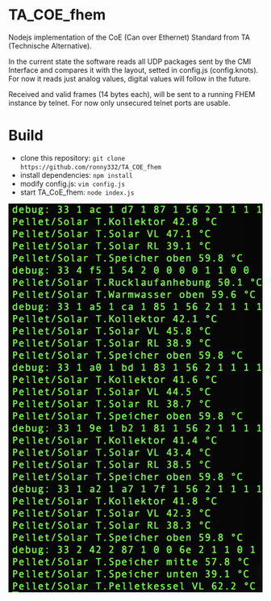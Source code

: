 # TA_COE_fhem
Nodejs implementation of the CoE (Can over Ethernet) Standard from TA (Technische Alternative).

In the current state the software reads all UDP packages sent by the CMI Interface and compares it with the layout, setted in config.js (config.knots).
For now it reads just analog values, digital values will follow in the future.

Received and valid frames (14 bytes each), will be sent to a running FHEM instance by telnet. For now only unsecured telnet ports are usable.

# Build
* clone this repository: `git clone https://github.com/ronny332/TA_COE_fhem`
* install dependencies: `npm install`
* modify config.js: `vim config.js`
* start TA_CoE_fhem: `node index.js`

![TA_CoE_fhem in an early version](https://raw.githubusercontent.com/ronny332/TA_COE_fhem/master/ta_coe_fhem.png)